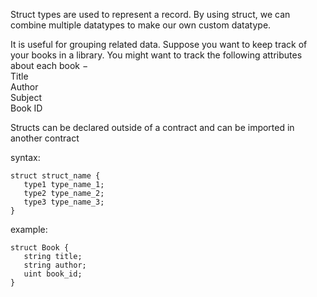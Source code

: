 Struct types are used to represent a record. By using struct, we can combine multiple datatypes to make our own custom datatype.

It is useful for grouping related data. Suppose you want to keep track of your books in a library. You might want to track the following attributes about each book − <br/>
Title <br/>
Author <br/>
Subject <br/>
Book ID <br/>

Structs can be declared outside of a contract and can be imported in another contract

syntax: <br/>
```
struct struct_name { 
   type1 type_name_1;
   type2 type_name_2;
   type3 type_name_3;
}
```

example: <br/>
```
struct Book { 
   string title;
   string author;
   uint book_id;
}
```